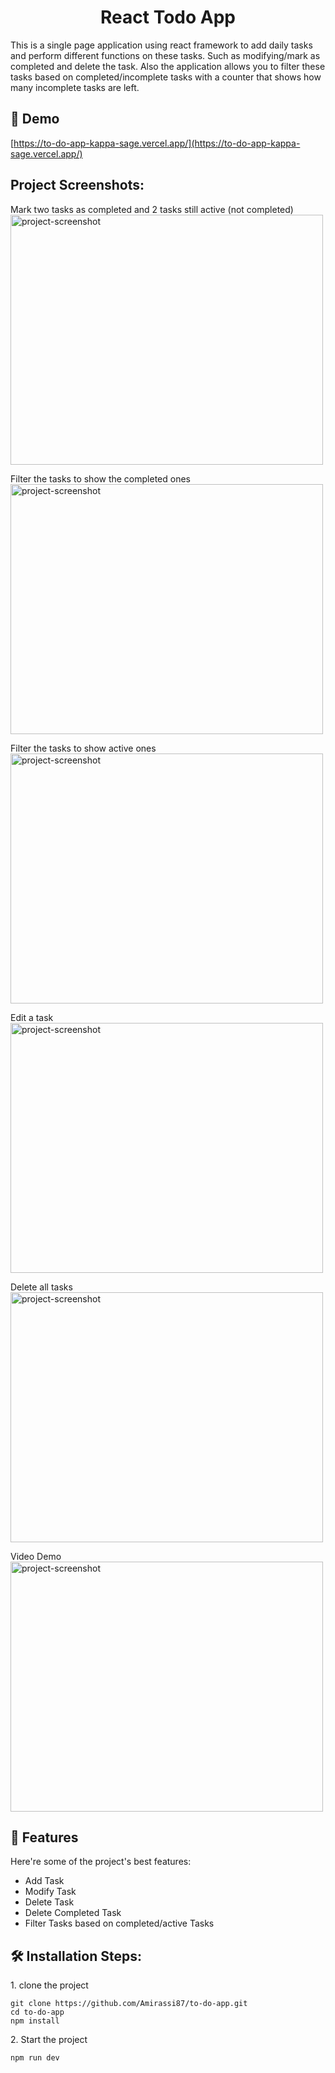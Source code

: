 <h1 align="center" id="title">React Todo App</h1>

<p id="description">This is a single page application using react framework to add daily tasks and perform different functions on these tasks. Such as modifying/mark as completed and delete the task. Also the application allows you to filter these tasks based on completed/incomplete tasks with a counter that shows how many incomplete tasks are left.</p>

<h2>🚀 Demo</h2>

[https://to-do-app-kappa-sage.vercel.app/](https://to-do-app-kappa-sage.vercel.app/)

<h2>Project Screenshots:</h2>

Mark two tasks as completed and 2 tasks still active (not completed) <br/>
<img src="https://i.postimg.cc/J051wBk9/1.png" alt="project-screenshot" width="500" height="400/">

Filter the tasks to show the completed ones <br/>
<img src="https://i.postimg.cc/ZY8YvXMV/2.png" alt="project-screenshot" width="500" height="400/">

Filter the tasks to show active ones <br/>
<img src="https://i.postimg.cc/029kYcgx/3.png" alt="project-screenshot" width="500" height="400/">

Edit a task <br/>
<img src="https://i.postimg.cc/L8Xm756b/4.png" alt="project-screenshot" width="500" height="400/">

Delete all tasks <br/>
<img src="https://i.postimg.cc/wTF60LHN/5.png" alt="project-screenshot" width="500" height="400/">

Video Demo <br/>
<img src="https://i.postimg.cc/zGTDDRW2/ezgif-7bc6f988e6aba1.gif" alt="project-screenshot" width="500" height="400/">

  
  
<h2>🧐 Features</h2>

Here're some of the project's best features:

*   Add Task
*   Modify Task
*   Delete Task
*   Delete Completed Task
*   Filter Tasks based on completed/active Tasks

<h2>🛠️ Installation Steps:</h2>

<p>1. clone the project</p>

```
git clone https://github.com/Amirassi87/to-do-app.git
cd to-do-app
npm install

```

<p>2. Start the project</p>

```
npm run dev
```